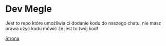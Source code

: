 # Dev Megle

Jest to repo które umożliwia ci dodanie kodu do naszego chatu, nie masz prawa użyć kodu mówić że jest to twój kod!

[Strona](http://devmegle.herokuapp.com)
